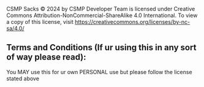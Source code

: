 CSMP Sacks © 2024 by CSMP Developer Team is licensed under Creative Commons Attribution-NonCommercial-ShareAlike 4.0 International. To view a copy of this license, visit https://creativecommons.org/licenses/by-nc-sa/4.0/

## Terms and Conditions (If ur using this in any sort of way please read):
   You MAY use this for ur own PERSONAL use but please follow the license stated above
